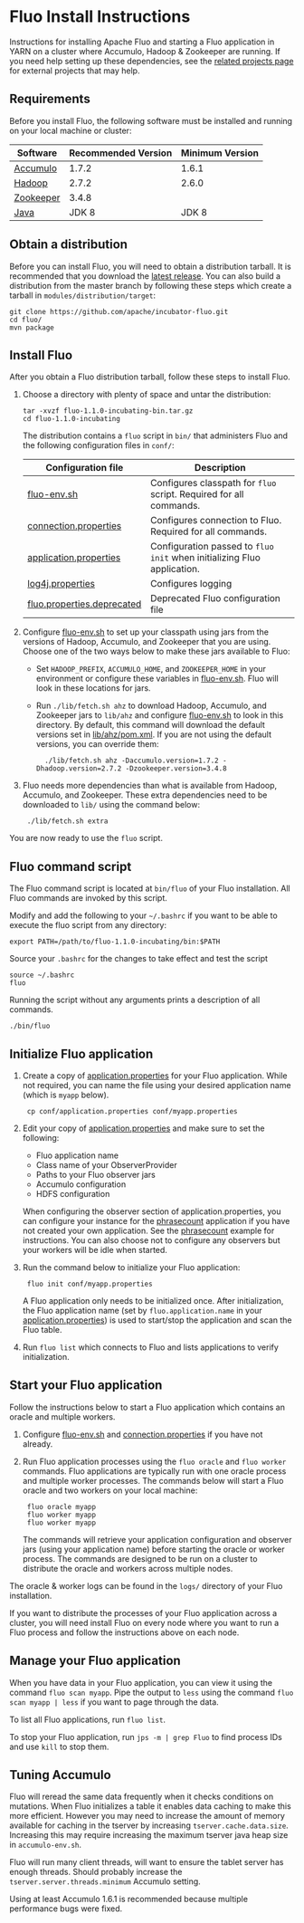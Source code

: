 <!--
Licensed to the Apache Software Foundation (ASF) under one or more
contributor license agreements.  See the NOTICE file distributed with
this work for additional information regarding copyright ownership.
The ASF licenses this file to You under the Apache License, Version 2.0
(the "License"); you may not use this file except in compliance with
the License.  You may obtain a copy of the License at

    http://www.apache.org/licenses/LICENSE-2.0

Unless required by applicable law or agreed to in writing, software
distributed under the License is distributed on an "AS IS" BASIS,
WITHOUT WARRANTIES OR CONDITIONS OF ANY KIND, either express or implied.
See the License for the specific language governing permissions and
limitations under the License.
-->

# Fluo Install Instructions

Instructions for installing Apache Fluo and starting a Fluo application in YARN on a cluster where
Accumulo, Hadoop & Zookeeper are running.  If you need help setting up these dependencies, see the
[related projects page][related] for external projects that may help.

## Requirements

Before you install Fluo, the following software must be installed and running on your local machine
or cluster:

| Software    | Recommended Version | Minimum Version |
|-------------|---------------------|-----------------|
| [Accumulo]  | 1.7.2               | 1.6.1           |
| [Hadoop]    | 2.7.2               | 2.6.0           |
| [Zookeeper] | 3.4.8               |                 |
| [Java]      | JDK 8               | JDK 8           |

## Obtain a distribution

Before you can install Fluo, you will need to obtain a distribution tarball. It is recommended that
you download the [latest release][release]. You can also build a distribution from the master
branch by following these steps which create a tarball in `modules/distribution/target`:

    git clone https://github.com/apache/incubator-fluo.git
    cd fluo/
    mvn package

## Install Fluo

After you obtain a Fluo distribution tarball, follow these steps to install Fluo.

1.  Choose a directory with plenty of space and untar the distribution:

        tar -xvzf fluo-1.1.0-incubating-bin.tar.gz
        cd fluo-1.1.0-incubating

    The distribution contains a `fluo` script in `bin/` that administers Fluo and the
    following configuration files in `conf/`:

    | Configuration file           | Description                                                              |
    |------------------------------|--------------------------------------------------------------------------|
    | [fluo-env.sh]                | Configures classpath for `fluo` script. Required for all commands.       |
    | [connection.properties]      | Configures connection to Fluo. Required for all commands.                |
    | [application.properties]     | Configuration passed to `fluo init` when initializing Fluo application. |
    | [log4j.properties]           | Configures logging                                                       |
    | [fluo.properties.deprecated] | Deprecated Fluo configuration file                                       |

2.  Configure [fluo-env.sh] to set up your classpath using jars from the versions of Hadoop, Accumulo, and
Zookeeper that you are using. Choose one of the two ways below to make these jars available to Fluo:

    * Set `HADOOP_PREFIX`, `ACCUMULO_HOME`, and `ZOOKEEPER_HOME` in your environment or configure
    these variables in [fluo-env.sh]. Fluo will look in these locations for jars.
    * Run `./lib/fetch.sh ahz` to download Hadoop, Accumulo, and Zookeeper jars to `lib/ahz` and
    configure [fluo-env.sh] to look in this directory. By default, this command will download the
    default versions set in [lib/ahz/pom.xml]. If you are not using the default versions, you can
    override them:

            ./lib/fetch.sh ahz -Daccumulo.version=1.7.2 -Dhadoop.version=2.7.2 -Dzookeeper.version=3.4.8

3. Fluo needs more dependencies than what is available from Hadoop, Accumulo, and Zookeeper. These
   extra dependencies need to be downloaded to `lib/` using the command below:

        ./lib/fetch.sh extra

You are now ready to use the `fluo` script.

## Fluo command script

The Fluo command script is located at `bin/fluo` of your Fluo installation. All Fluo commands are
invoked by this script.

Modify and add the following to your `~/.bashrc` if you want to be able to execute the fluo script
from any directory:

    export PATH=/path/to/fluo-1.1.0-incubating/bin:$PATH

Source your `.bashrc` for the changes to take effect and test the script

    source ~/.bashrc
    fluo

Running the script without any arguments prints a description of all commands.

    ./bin/fluo

## Initialize Fluo application

1. Create a copy of [application.properties] for your Fluo application. While not required, you can
   name the file using your desired application name (which is `myapp` below).

        cp conf/application.properties conf/myapp.properties

2. Edit your copy of [application.properties] and make sure to set the following:

    * Fluo application name
    * Class name of your ObserverProvider
    * Paths to your Fluo observer jars
    * Accumulo configuration
    * HDFS configuration

   When configuring the observer section of application.properties, you can configure your instance for the
   [phrasecount] application if you have not created your own application. See the [phrasecount]
   example for instructions. You can also choose not to configure any observers but your workers will
   be idle when started.

3. Run the command below to initialize your Fluo application:

        fluo init conf/myapp.properties

   A Fluo application only needs to be initialized once. After initialization, the Fluo application
   name (set by `fluo.application.name` in your [application.properties]) is used to start/stop the application
   and scan the Fluo table.

4. Run `fluo list` which connects to Fluo and lists applications to verify initialization.

## Start your Fluo application

Follow the instructions below to start a Fluo application which contains an oracle and multiple workers.

1. Configure [fluo-env.sh] and [connection.properties] if you have not already.

2. Run Fluo application processes using the `fluo oracle` and `fluo worker` commands. Fluo applications
   are typically run with one oracle process and multiple worker processes. The commands below will start
   a Fluo oracle and two workers on your local machine:

        fluo oracle myapp
        fluo worker myapp
        fluo worker myapp

   The commands will retrieve your application configuration and observer jars (using your
   application name) before starting the oracle or worker process. The commands are designed
   to be run on a cluster to distribute the oracle and workers across multiple nodes.

The oracle & worker logs can be found in the `logs/` directory of your Fluo installation.

If you want to distribute the processes of your Fluo application across a cluster, you will need install
Fluo on every node where you want to run a Fluo process and follow the instructions above on each node.

## Manage your Fluo application

When you have data in your Fluo application, you can view it using the command `fluo scan myapp`. 
Pipe the output to `less` using the command `fluo scan myapp | less` if you want to page through the data.

To list all Fluo applications, run `fluo list`.

To stop your Fluo application, run `jps -m | grep Fluo` to find process IDs and use `kill` to stop them.

## Tuning Accumulo

Fluo will reread the same data frequently when it checks conditions on mutations. When Fluo
initializes a table it enables data caching to make this more efficient. However you may need to
increase the amount of memory available for caching in the tserver by increasing
`tserver.cache.data.size`. Increasing this may require increasing the maximum tserver java heap size
in `accumulo-env.sh`.

Fluo will run many client threads, will want to ensure the tablet server has enough threads. Should
probably increase the `tserver.server.threads.minimum` Accumulo setting.

Using at least Accumulo 1.6.1 is recommended because multiple performance bugs were fixed.

[Accumulo]: https://accumulo.apache.org/
[Hadoop]: http://hadoop.apache.org/
[Zookeeper]: http://zookeeper.apache.org/
[Java]: http://openjdk.java.net/
[related]: https://fluo.apache.org/related-projects/
[release]: https://fluo.apache.org/download/
[phrasecount]: https://github.com/fluo-io/phrasecount
[connection.properties]: ../modules/distribution/src/main/config/connection.properties
[application.properties]: ../modules/distribution/src/main/config/application.properties
[log4j.properties]: ../modules/distribution/src/main/config/log4j.properties
[fluo.properties.deprecated]: ../modules/distribution/src/main/config/fluo.properties.deprecated
[fluo-env.sh]: ../modules/distribution/src/main/config/fluo-env.sh
[lib/ahz/pom.xml]: ../modules/distribution/src/main/lib/ahz/pom.xml
